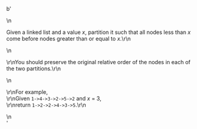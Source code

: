 b'<div class="question-description">\n<p><p>Given a linked list and a value <i>x</i>, partition it such that all nodes less than <i>x</i> come before nodes greater than or equal to <i>x</i>.\r\n</p>\n<p>\r\nYou should preserve the original relative order of the nodes in each of the two partitions.\r\n</p>\n<p>\r\nFor example,<br/>\r\nGiven <code>1-&gt;4-&gt;3-&gt;2-&gt;5-&gt;2</code> and <i>x</i> = 3,<br/>\r\nreturn <code>1-&gt;2-&gt;2-&gt;4-&gt;3-&gt;5</code>.\r\n</p></p>\n</div>'